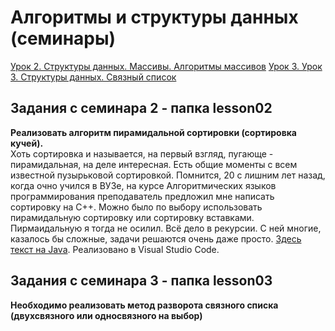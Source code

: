 # Алгоритмы и структуры данных (семинары)

[Урок 2. Структуры данных. Массивы. Алгоритмы массивов](#lesson02) 
[Урок 3. Урок 3. Структуры данных. Связный список](#lesson03) 
  
## <a id="lesson02"/> Задания с семинара 2 - папка lesson02  
**Реализовать алгоритм пирамидальной сортировки (сортировка кучей).**  
Хоть сортировка и называется, на первый взгляд, пугающе - пирамидальная, на деле интересная. Есть общие моменты с всем известной пузырьковой сортировкой. Помнится, 20 с лишним лет назад, когда очно учился в ВУЗе, на курсе Алгоритмических языков программирования преподаватель предложил мне написать сортировку на С++. Можно было по выбору использовать пирамидальную сортировку или сортировку вставками. Пирмаидальную я тогда не осилил. Всё дело в рекурсии. С ней многие, казалось бы сложные, задачи решаются очень даже просто. [Здесь текст на Java](https://github.com/dtnfktu/Algorithm/blob/main/lesson02/MySorting.java).  Реализовано в Visual Studio Code.  

## <a id="lesson02"/> Задания с семинара 3 - папка lesson03  
**Необходимо реализовать метод разворота связного списка (двухсвязного или односвязного на выбор)**   
